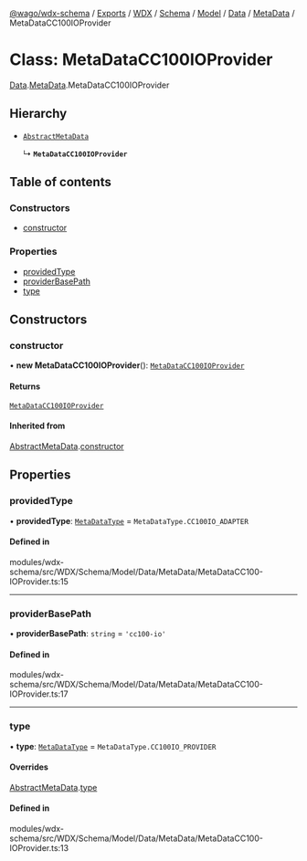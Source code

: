 [@wago/wdx-schema](../README.md) / [Exports](../modules.md) / [WDX](../modules/WDX.md) / [Schema](../modules/WDX.Schema.md) / [Model](../modules/WDX.Schema.Model.md) / [Data](../modules/WDX.Schema.Model.Data.md) / [MetaData](../modules/WDX.Schema.Model.Data.MetaData.md) / MetaDataCC100IOProvider

# Class: MetaDataCC100IOProvider

[Data](../modules/WDX.Schema.Model.Data.md).[MetaData](../modules/WDX.Schema.Model.Data.MetaData.md).MetaDataCC100IOProvider

## Hierarchy

- [`AbstractMetaData`](WDX.Schema.Model.Data.MetaData.AbstractMetaData.md)

  ↳ **`MetaDataCC100IOProvider`**

## Table of contents

### Constructors

- [constructor](WDX.Schema.Model.Data.MetaData.MetaDataCC100IOProvider.md#constructor)

### Properties

- [providedType](WDX.Schema.Model.Data.MetaData.MetaDataCC100IOProvider.md#providedtype)
- [providerBasePath](WDX.Schema.Model.Data.MetaData.MetaDataCC100IOProvider.md#providerbasepath)
- [type](WDX.Schema.Model.Data.MetaData.MetaDataCC100IOProvider.md#type)

## Constructors

### constructor

• **new MetaDataCC100IOProvider**(): [`MetaDataCC100IOProvider`](WDX.Schema.Model.Data.MetaData.MetaDataCC100IOProvider.md)

#### Returns

[`MetaDataCC100IOProvider`](WDX.Schema.Model.Data.MetaData.MetaDataCC100IOProvider.md)

#### Inherited from

[AbstractMetaData](WDX.Schema.Model.Data.MetaData.AbstractMetaData.md).[constructor](WDX.Schema.Model.Data.MetaData.AbstractMetaData.md#constructor)

## Properties

### providedType

• **providedType**: [`MetaDataType`](../enums/WDX.Schema.Model.Data.MetaData.MetaDataType.md) = `MetaDataType.CC100IO_ADAPTER`

#### Defined in

modules/wdx-schema/src/WDX/Schema/Model/Data/MetaData/MetaDataCC100-IOProvider.ts:15

___

### providerBasePath

• **providerBasePath**: `string` = `'cc100-io'`

#### Defined in

modules/wdx-schema/src/WDX/Schema/Model/Data/MetaData/MetaDataCC100-IOProvider.ts:17

___

### type

• **type**: [`MetaDataType`](../enums/WDX.Schema.Model.Data.MetaData.MetaDataType.md) = `MetaDataType.CC100IO_PROVIDER`

#### Overrides

[AbstractMetaData](WDX.Schema.Model.Data.MetaData.AbstractMetaData.md).[type](WDX.Schema.Model.Data.MetaData.AbstractMetaData.md#type)

#### Defined in

modules/wdx-schema/src/WDX/Schema/Model/Data/MetaData/MetaDataCC100-IOProvider.ts:13
